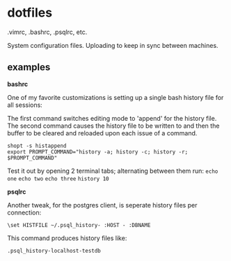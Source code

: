 dotfiles
========

.vimrc, .bashrc, .psqlrc, etc.

System configuration files. Uploading to keep in sync between machines.

examples
--------

__bashrc__

One of my favorite customizations is setting up a single bash history file for all sessions:

The first command switches editing mode to 'append' for the history file. The second command causes the history file to be written to and then the buffer to be cleared and reloaded upon each issue of a command.

    shopt -s histappend
    export PROMPT_COMMAND="history -a; history -c; history -r; $PROMPT_COMMAND"

Test it out by opening 2 terminal tabs; alternating between them run: `echo one` `echo two` `echo three` `history 10`

__psqlrc__

Another tweak, for the postgres client, is seperate history files per connection:

    \set HISTFILE ~/.psql_history- :HOST - :DBNAME

This command produces history files like:

    .psql_history-localhost-testdb
